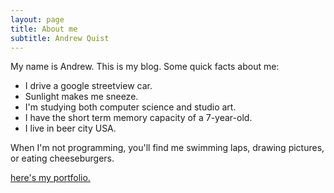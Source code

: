 ```yaml
---
layout: page
title: About me
subtitle: Andrew Quist
---
```


My name is Andrew. This is my blog. Some quick facts about me:

- I drive a google streetview car.
- Sunlight makes me sneeze.
- I'm studying both computer science and studio art.
- I have the short term memory capacity of a 7-year-old.
- I live in beer city USA.

When I'm not programming, you'll find me swimming laps, drawing pictures, or eating cheeseburgers.

[here's my portfolio.](https://andrewq.myportfolio.com/)